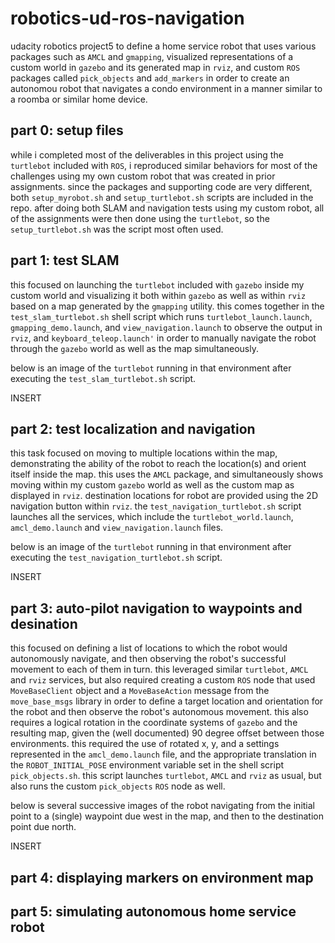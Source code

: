 # robotics-ud-ros-navigation
udacity robotics project5 to define a home service robot that uses various packages such as `AMCL` and `gmapping`, visualized representations of a custom world in `gazebo` and its generated map in `rviz`, and custom `ROS` packages called `pick_objects` and `add_markers` in order to create an autonomou robot that navigates a condo environment in a manner similar to a roomba or similar home device. 

## part 0: setup files
while i completed most of the deliverables in this project using the `turtlebot` included with `ROS`, i reproduced similar behaviors for most of the challenges using my own custom robot that was created in prior assignments.  since the packages and supporting code are very different, both `setup_myrobot.sh` and `setup_turtlebot.sh` scripts are included in the repo.  after doing both SLAM and navigation tests using my custom robot, all of the assignments were then done using the `turtlebot`, so the `setup_turtlebot.sh` was the script most often used. 

## part 1: test SLAM
this focused on launching the `turtlebot` included with `gazebo` inside my custom world and visualizing it both within `gazebo` as well as within `rviz` based on a map generated by the `gmapping` utility.  this comes together in the `test_slam_turtlebot.sh` shell script which runs `turtlebot_launch.launch`, `gmapping_demo.launch`, and `view_navigation.launch` to observe the output in `rviz`, and `keyboard_teleop.launch'` in order to manually navigate the robot through the `gazebo` world as well as the map simultaneously.  

below is an image of the `turtlebot` running in that environment after executing the `test_slam_turtlebot.sh` script. 

INSERT 

## part 2: test localization and navigation
this task focused on moving to multiple locations within the map, demonstrating the ability of the robot to reach the location(s) and orient itself inside the map. this uses the `AMCL` package, and simultaneously shows moving within my custom `gazebo` world as well as the custom map as displayed in `rviz`.  destination locations for robot are provided using the 2D navigation button within `rviz`.  the `test_navigation_turtlebot.sh` script launches all the services, which include the `turtlebot_world.launch`, `amcl_demo.launch` and `view_navigation.launch` files. 

below is an image of the `turtlebot` running in that environment after executing the `test_navigation_turtlebot.sh` script. 

INSERT

## part 3: auto-pilot navigation to waypoints and desination
this focused on defining a list of locations to which the robot would autonomously navigate, and then observing the robot's successful movement to each of them in turn.  this leveraged similar `turtlebot`, `AMCL` and `rviz` services, but also required creating a custom `ROS` node that used `MoveBaseClient` object and a `MoveBaseAction` message from the `move_base_msgs` library in order to define a target location and orientation for the robot and then observe the robot's autonomous movement.  this also requires a logical rotation in the coordinate systems of `gazebo` and the resulting map, given the (well documented) 90 degree offset between those environments.  this required the use of rotated x, y, and a settings represented in the `amcl_demo.launch` file, and the appropriate translation in the `ROBOT_INITIAL_POSE` environment variable set in the shell script `pick_objects.sh`.  this script launches `turtlebot`, `AMCL` and `rviz` as usual, but also runs the custom `pick_objects` `ROS` node as well. 

below is several successive images of the robot navigating from the initial point to a (single) waypoint due west in the map, and then to the destination point due north.  

INSERT

## part 4: displaying markers on environment map


## part 5: simulating autonomous home service robot

